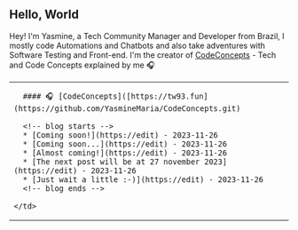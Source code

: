 ## Hello, World
Hey! I'm Yasmine, a Tech Community Manager and Developer from Brazil, I mostly code Automations and Chatbots and also take adventures with Software Testing and Front-end. 
I'm the creator of [CodeConcepts](https://github.com/YasmineMaria/CodeConcepts.git) - Tech and Code Concepts explained by me 🎧

<table width="960">
  <tr>
    <td valign="top" width="50%">
    
      #### 🎧 [CodeConcepts]([https://tw93.fun](https://github.com/YasmineMaria/CodeConcepts.git)

      <!-- blog starts -->
      * [Coming soon!](https://edit) - 2023-11-26
      * [Coming soon...](https://edit) - 2023-11-26
      * [Almost coming!](https://edit) - 2023-11-26
      * [The next post will be at 27 november 2023](https://edit) - 2023-11-26
      * [Just wait a little :-)](https://edit) - 2023-11-26
      <!-- blog ends -->
      
    </td>
  </tr>
</table>



